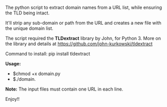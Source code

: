 The python script to extract domain names from a URL list, while ensuring the TLD being intact.

It'll strip any sub-domain or path from the URL and creates a new file with the unique domain list.

The script required the **TLDextract** library by John, for Python 3. More on the library and details at https://github.com/john-kurkowski/tldextract

Command to install: pip install tldextract

**Usage:**
- $chmod +x domain.py
- $./domain.

**Note:** The input files must contain one URL in each line.

Enjoy!!
